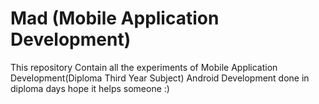 # Mad (Mobile Application Development)

This repository Contain all the experiments of Mobile Application Development(Diploma Third Year Subject) Android Development done in diploma days hope it helps someone :)
